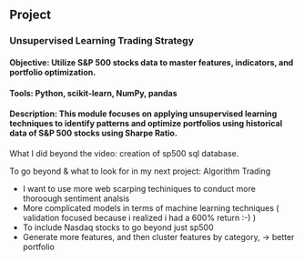 ## Project




### Unsupervised Learning Trading Strategy
#### Objective: Utilize S&P 500 stocks data to master features, indicators, and portfolio optimization.
#### Tools: Python, scikit-learn, NumPy, pandas
#### Description: This module focuses on applying unsupervised learning techniques to identify patterns and optimize portfolios using historical data of S&P 500 stocks using Sharpe Ratio.


What I did beyond the video: creation of sp500 sql database. 


To go beyond & what to look for in my next project: Algorithm Trading

* I want to use more web scarping techiniques to conduct more thoroough sentiment analsis
* More complicated models in terms of machine learning techniques ( validation focused because i realized i had a 600% return :-) )
* To include Nasdaq stocks to go beyond just sp500
* Generate more features, and then cluster features by category, -> better portfolio 
